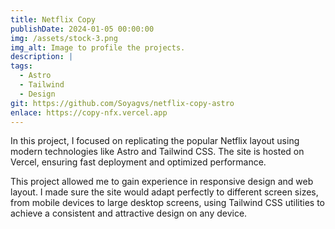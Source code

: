 ```yaml
---
title: Netflix Copy
publishDate: 2024-01-05 00:00:00
img: /assets/stock-3.png
img_alt: Image to profile the projects.
description: |
tags:
  - Astro
  - Tailwind
  - Design
git: https://github.com/Soyagvs/netflix-copy-astro
enlace: https://copy-nfx.vercel.app
---
```

In this project, I focused on replicating the popular Netflix layout using modern technologies like Astro and Tailwind CSS. The site is hosted on Vercel, ensuring fast deployment and optimized performance.

This project allowed me to gain experience in responsive design and web layout. I made sure the site would adapt perfectly to different screen sizes, from mobile devices to large desktop screens, using Tailwind CSS utilities to achieve a consistent and attractive design on any device.